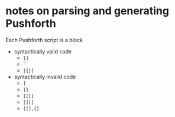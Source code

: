 # notes on parsing and generating Pushforth

Each Pushforth script is a block

- syntactically valid code
  - `[]`
  - ``
  - `[{}]`
- syntactically invalid code
  - `]`
  - `{}`
  - `[[[]`
  - `[][]`
  - `[[],{]`
